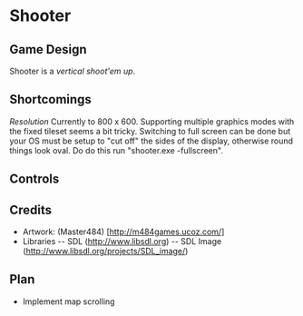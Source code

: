 # Shooter
## Game Design
Shooter is a *vertical shoot'em up*.


## Shortcomings
*Resolution*
Currently to 800 x 600.  Supporting multiple graphics modes
with the fixed tileset seems a bit tricky.  Switching to full screen can  be done
but your OS must be setup to "cut off" the sides of the display, otherwise round 
things look oval.  Do do this run "shooter.exe -fullscreen".

## Controls


## Credits
- Artwork: (Master484) [http://m484games.ucoz.com/]
- Libraries
-- SDL (http://www.libsdl.org)
-- SDL Image (http://www.libsdl.org/projects/SDL_image/)

## Plan
- Implement map scrolling